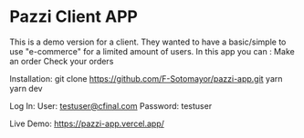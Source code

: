 # Pazzi Client APP

This is a demo version for a client. They wanted to have a basic/simple to use "e-commerce" for a limited amount of users. 
In this app you can :
Make an order
Check your orders


Installation:
git clone https://github.com/F-Sotomayor/pazzi-app.git
yarn 
yarn dev

Log In:
User: testuser@cfinal.com
Password: testuser

Live Demo: https://pazzi-app.vercel.app/
